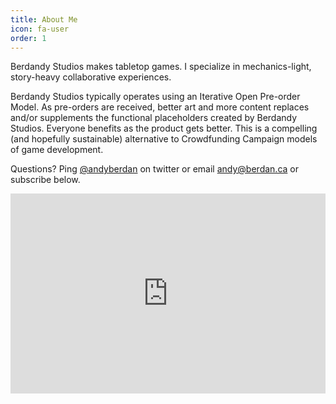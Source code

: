 ```yaml
---
title: About Me
icon: fa-user
order: 1
---
```


Berdandy Studios makes tabletop games. I specialize in mechanics-light, story-heavy collaborative experiences.

Berdandy Studios typically operates using an Iterative Open Pre-order Model.
As pre-orders are received, better art and more content replaces and/or
supplements the functional placeholders created by Berdandy Studios. Everyone
benefits as the product gets better.  This is a compelling (and hopefully
sustainable) alternative to Crowdfunding Campaign models of game development.

Questions? Ping [@andyberdan](http://twitter.com/andyberdan) on twitter or email [andy@berdan.ca](mailto:andy@berdan.ca) or subscribe below.

<iframe width="100%" height="320" src="https://berdandy.substack.com/embed" frameborder="0" scrolling="no"></iframe>
